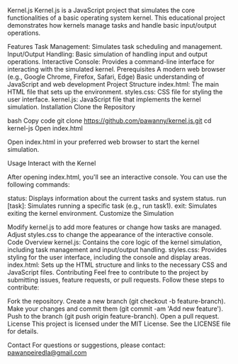 Kernel.js
Kernel.js is a JavaScript project that simulates the core functionalities of a basic operating system kernel. This educational project demonstrates how kernels manage tasks and handle basic input/output operations.

Features
Task Management: Simulates task scheduling and management.
Input/Output Handling: Basic simulation of handling input and output operations.
Interactive Console: Provides a command-line interface for interacting with the simulated kernel.
Prerequisites
A modern web browser (e.g., Google Chrome, Firefox, Safari, Edge)
Basic understanding of JavaScript and web development
Project Structure
index.html: The main HTML file that sets up the environment.
styles.css: CSS file for styling the user interface.
kernel.js: JavaScript file that implements the kernel simulation.
Installation
Clone the Repository

bash
Copy code
git clone https://github.com/pawanny/kernel.js.git
cd kernel-js
Open index.html

Open index.html in your preferred web browser to start the kernel simulation.

Usage
Interact with the Kernel

After opening index.html, you'll see an interactive console. You can use the following commands:

status: Displays information about the current tasks and system status.
run [task]: Simulates running a specific task (e.g., run task1).
exit: Simulates exiting the kernel environment.
Customize the Simulation

Modify kernel.js to add more features or change how tasks are managed.
Adjust styles.css to change the appearance of the interactive console.
Code Overview
kernel.js: Contains the core logic of the kernel simulation, including task management and input/output handling.
styles.css: Provides styling for the user interface, including the console and display areas.
index.html: Sets up the HTML structure and links to the necessary CSS and JavaScript files.
Contributing
Feel free to contribute to the project by submitting issues, feature requests, or pull requests. Follow these steps to contribute:

Fork the repository.
Create a new branch (git checkout -b feature-branch).
Make your changes and commit them (git commit -am 'Add new feature').
Push to the branch (git push origin feature-branch).
Open a pull request.
License
This project is licensed under the MIT License. See the LICENSE file for details.

Contact
For questions or suggestions, please contact:
pawanpeiredla@gmail.com

